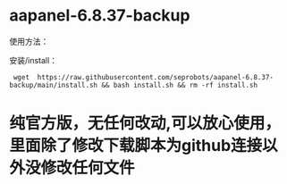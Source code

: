 # aapanel-6.8.37-backup

使用方法：

安装/install：

     wget  https://raw.githubusercontent.com/seprobots/aapanel-6.8.37-backup/main/install.sh && bash install.sh && rm -rf install.sh


# 纯官方版，无任何改动,可以放心使用，里面除了修改下载脚本为github连接以外没修改任何文件
